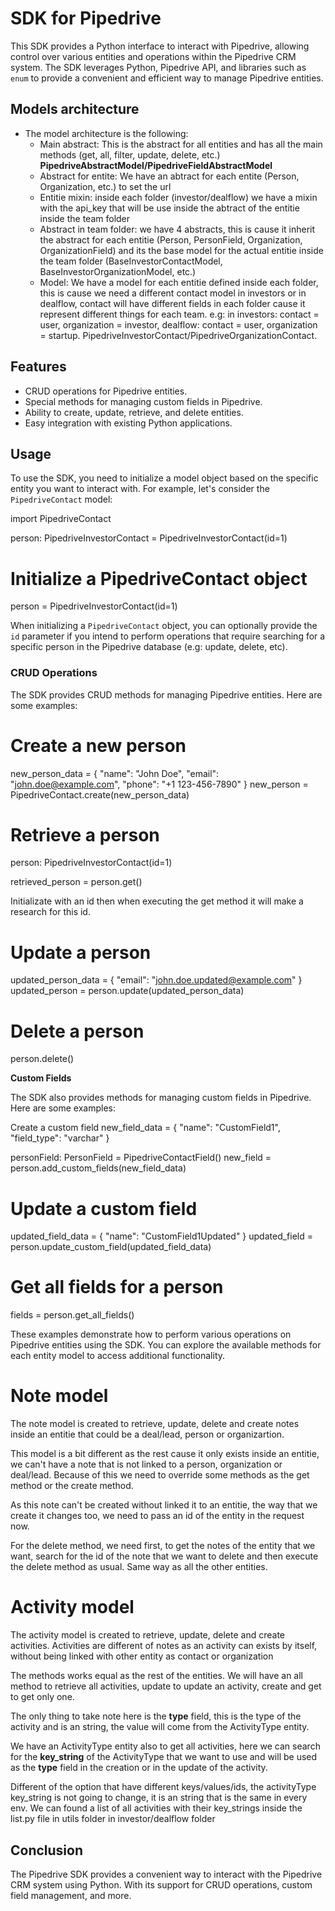 # SDK for Pipedrive

This SDK provides a Python interface to interact with Pipedrive, allowing control over various entities and operations within the Pipedrive CRM system. The SDK leverages Python, Pipedrive API, and libraries such as `enum` to provide a convenient and efficient way to manage Pipedrive entities.

## Models architecture

- The model architecture is the following:
  - Main abstract: This is the abstract for all entities and has all the main methods (get, all, filter, update, delete, etc.) **PipedriveAbstractModel/PipedriveFieldAbstractModel**
  - Abstract for entite: We have an abtract for each entite (Person, Organization, etc.) to set the url
  - Entitie mixin: inside each folder (investor/dealflow) we have a mixin with the api_key that will be use inside the abtract of the entitie inside the team folder
  - Abstract in team folder: we have 4 abstracts, this is cause it inherit the abstract for each entitie (Person, PersonField, Organization, OrganizationField) and its the base model for the actual entitie inside the team folder (BaseInvestorContactModel, BaseInvestorOrganizationModel, etc.)
  - Model: We have a model for each entitie defined inside each folder, this is cause we need a different contact model in investors or in dealflow, contact will have different fields in each folder cause it represent different things for each team. e.g: in investors: contact = user, organization = investor, dealflow: contact = user, organization = startup. PipedriveInvestorContact/PipedriveOrganizationContact.

## Features

* CRUD operations for Pipedrive entities.
* Special methods for managing custom fields in Pipedrive.
* Ability to create, update, retrieve, and delete entities.
* Easy integration with existing Python applications.

## Usage

To use the SDK, you need to initialize a model object based on the specific entity you want to interact with. For example, let's consider the `PipedriveContact` model:

 import PipedriveContact

person: PipedriveInvestorContact = PipedriveInvestorContact(id=1)

# Initialize a PipedriveContact object

person = PipedriveInvestorContact(id=1)

When initializing a `PipedriveContact` object, you can optionally provide the `id` parameter if you intend to perform operations that require searching for a specific person in the Pipedrive database (e.g: update, delete, etc).

### CRUD Operations

The SDK provides CRUD methods for managing Pipedrive entities. Here are some examples:

# Create a new person

new_person_data = {
    "name": "John Doe",
    "email": "john.doe@example.com",
    "phone": "+1 123-456-7890"
}
new_person = PipedriveContact.create(new_person_data)

# Retrieve a person

person: PipedriveInvestorContact(id=1)

retrieved_person = person.get()

Initializate with an id then when executing the get method it will make a research for this id.

# Update a person

updated_person_data = {
    "email": "john.doe.updated@example.com"
}
updated_person = person.update(updated_person_data)

# Delete a person

person.delete()

**Custom Fields**

The SDK also provides methods for managing custom fields in Pipedrive. Here are some examples:

Create a custom field
new_field_data = {
    "name": "CustomField1",
    "field_type": "varchar"
}

personField: PersonField = PipedriveContactField()
new_field = person.add_custom_fields(new_field_data)

# Update a custom field

updated_field_data = {
    "name": "CustomField1Updated"
}
updated_field = person.update_custom_field(updated_field_data)

# Get all fields for a person

fields = person.get_all_fields()

These examples demonstrate how to perform various operations on Pipedrive entities using the SDK. You can explore the available methods for each entity model to access additional functionality.

# Note model

The note model is created to retrieve, update, delete and create notes inside an entitie that could be a deal/lead, person or organizartion.

This model is a bit different as the rest cause it only exists inside an entitie, we can't have a note that is not linked to a person, organization or deal/lead. Because of this we need to override some methods as the get method or the create method.

As this note can't be created without linked it to an entitie, the way that we create it changes too, we need to pass an id of the entity in the request now.

For the delete method, we need first, to get the notes of the entity that we want, search for the id of the note that we want to delete and then execute the delete method as usual. Same way as all the other entities.



# Activity model

The activity model is created to retrieve, update, delete and create activities. Activities are different of notes as an activity can exists by itself, without being linked with other entity as contact or organization

The methods works equal as the rest of the entities. We will have an all method to retrieve all activities, update to update an activity, create and get to get only one.

The only thing to take note here is the **type** field, this is the type of the activity and is an string, the value will come from the ActivityType entity.

We have an ActivityType entity also to get all activities, here we can search for the **key_string** of the ActivityType that we want to use and will be used as the **type** field in the creation or in the update of the activity.

Different of the option that have different keys/values/ids, the activityType key_string is not going to change, it is an string that is the same in every env. We can found a list of all activities with their key_strings inside the list.py file in utils folder in investor/dealflow folder

## Conclusion

The Pipedrive SDK provides a convenient way to interact with the Pipedrive CRM system using Python. With its support for CRUD operations, custom field management, and more.
